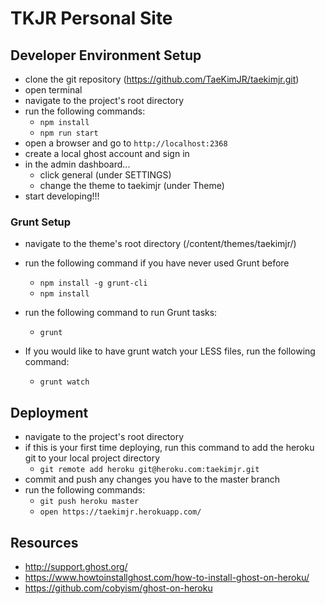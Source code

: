 # TKJR Personal Site

## Developer Environment Setup
- clone the git repository (https://github.com/TaeKimJR/taekimjr.git)
- open terminal
- navigate to the project's root directory
- run the following commands:
  + `npm install`
  + `npm run start`
- open a browser and go to `http://localhost:2368`
- create a local ghost account and sign in
- in the admin dashboard...
  + click general (under SETTINGS)
  + change the theme to taekimjr (under Theme)
- start developing!!!

### Grunt Setup
- navigate to the theme's root directory (/content/themes/taekimjr/)
- run the following command if you have never used Grunt before
  + `npm install -g grunt-cli`
  + `npm install`
- run the following command to run Grunt tasks:
  + `grunt`

- If you would like to have grunt watch your LESS files, run the following command:
  + `grunt watch`

## Deployment
- navigate to the project's root directory
- if this is your first time deploying, run this command to add the heroku git to your local project directory
  + `git remote add heroku git@heroku.com:taekimjr.git`
- commit and push any changes you have to the master branch
- run the following commands:
  + `git push heroku master`
  + `open https://taekimjr.herokuapp.com/`

## Resources
- http://support.ghost.org/
- https://www.howtoinstallghost.com/how-to-install-ghost-on-heroku/
- https://github.com/cobyism/ghost-on-heroku